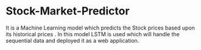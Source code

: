 # Stock-Market-Predictor
It is a Machine Learning model which predicts the Stock prices based upon its historical prices . In this model LSTM is used which will handle the sequential data and deployed it as a web application.
